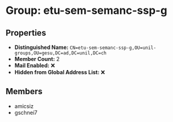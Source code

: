 # Group: etu-sem-semanc-ssp-g

## Properties

- **Distinguished Name:** `CN=etu-sem-semanc-ssp-g,OU=unil-groups,OU=gesu,DC=ad,DC=unil,DC=ch`
- **Member Count:** 2
- **Mail Enabled:** ❌
- **Hidden from Global Address List:** ❌

## Members

- amicsiz
- gschnei7
